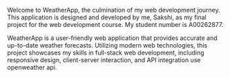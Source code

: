 Welcome to WeatherApp, the culmination of my web development journey. This application is designed and developed by me, Sakshi, as my final project for the web development course. My student number is A00262877.

WeatherApp is a user-friendly web application that provides accurate and up-to-date weather forecasts. Utilizing modern web technologies, this project showcases my skills in full-stack web development, including responsive design, client-server interaction, and API integration use openweather api.